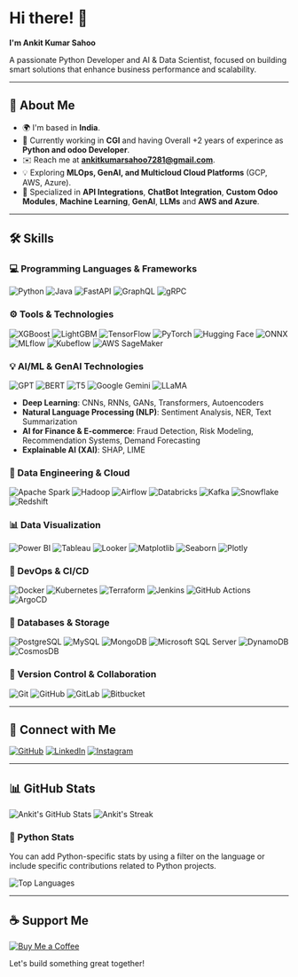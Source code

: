 # Hi there! 👋

**I'm Ankit Kumar Sahoo**

A passionate Python Developer and AI & Data Scientist, focused on building smart solutions that enhance business performance and scalability.

---

## 🚀 About Me

- 🌍 I'm based in **India**.
- 💼 Currently working in **CGI** and having Overall +2 years of experince as **Python and odoo Developer**.
- ✉️ Reach me at **ankitkumarsahoo7281@gmail.com**.
- 💡 Exploring **MLOps, GenAI, and Multicloud Cloud Platforms** (GCP, AWS, Azure).
- 🔧 Specialized in **API Integrations**, **ChatBot Integration**, **Custom Odoo Modules**, **Machine Learning**, **GenAI**, **LLMs** and **AWS and Azure**.

---

## 🛠️ Skills

### 💻 Programming Languages & Frameworks

![Python](https://img.shields.io/badge/Python-3776AB?style=for-the-badge&logo=python&logoColor=white)
![Java](https://img.shields.io/badge/Java-007396?style=for-the-badge&logo=java&logoColor=white)
![FastAPI](https://img.shields.io/badge/FastAPI-009688?style=for-the-badge&logo=fastapi&logoColor=white)
![GraphQL](https://img.shields.io/badge/GraphQL-E10098?style=for-the-badge&logo=graphql&logoColor=white)
![gRPC](https://img.shields.io/badge/gRPC-6A4CFF?style=for-the-badge&logo=grpc&logoColor=white)

### ⚙️ Tools & Technologies

![XGBoost](https://img.shields.io/badge/XGBoost-3E6F5C?style=for-the-badge&logo=xgboost&logoColor=white)
![LightGBM](https://img.shields.io/badge/LightGBM-4D4D4D?style=for-the-badge&logo=lightgbm&logoColor=white)
![TensorFlow](https://img.shields.io/badge/TensorFlow-FF6F00?style=for-the-badge&logo=tensorflow&logoColor=white)
![PyTorch](https://img.shields.io/badge/PyTorch-EE4C2C?style=for-the-badge&logo=pytorch&logoColor=white)
![Hugging Face](https://img.shields.io/badge/Hugging%20Face-FF2D20?style=for-the-badge&logo=huggingface&logoColor=white)
![ONNX](https://img.shields.io/badge/ONNX-8C4E00?style=for-the-badge&logo=onnx&logoColor=white)
![MLflow](https://img.shields.io/badge/MLflow-000000?style=for-the-badge&logo=mlflow&logoColor=white)
![Kubeflow](https://img.shields.io/badge/Kubeflow-00D7AC?style=for-the-badge&logo=kubeflow&logoColor=white)
![AWS SageMaker](https://img.shields.io/badge/AWS%20SageMaker-FF9900?style=for-the-badge&logo=amazonsagemaker&logoColor=white)

### 💡 AI/ML & GenAI Technologies

![GPT](https://img.shields.io/badge/GPT-5C5C5C?style=for-the-badge&logo=openai&logoColor=white)
![BERT](https://img.shields.io/badge/BERT-EE0000?style=for-the-badge&logo=bert&logoColor=white)
![T5](https://img.shields.io/badge/T5-7F7F7F?style=for-the-badge&logo=t5&logoColor=white)
![Google Gemini](https://img.shields.io/badge/Google%20Gemini-4285F4?style=for-the-badge&logo=google&logoColor=white)
![LLaMA](https://img.shields.io/badge/LLaMA-5F6368?style=for-the-badge&logo=llama&logoColor=white)

- **Deep Learning**: CNNs, RNNs, GANs, Transformers, Autoencoders
- **Natural Language Processing (NLP)**: Sentiment Analysis, NER, Text Summarization
- **AI for Finance & E-commerce**: Fraud Detection, Risk Modeling, Recommendation Systems, Demand Forecasting
- **Explainable AI (XAI)**: SHAP, LIME

### 🧠 Data Engineering & Cloud

![Apache Spark](https://img.shields.io/badge/Apache%20Spark-E25A1C?style=for-the-badge&logo=apache%20spark&logoColor=white)
![Hadoop](https://img.shields.io/badge/Apache%20Hadoop-66CCFF?style=for-the-badge&logo=apachehadoop&logoColor=white)
![Airflow](https://img.shields.io/badge/Apache%20Airflow-017CEE?style=for-the-badge&logo=apache%20airflow&logoColor=white)
![Databricks](https://img.shields.io/badge/Databricks-000000?style=for-the-badge&logo=databricks&logoColor=white)
![Kafka](https://img.shields.io/badge/Apache%20Kafka-231F20?style=for-the-badge&logo=apachekafka&logoColor=white)
![Snowflake](https://img.shields.io/badge/Snowflake-4B4BF5?style=for-the-badge&logo=snowflake&logoColor=white)
![Redshift](https://img.shields.io/badge/Amazon%20Redshift-CC0000?style=for-the-badge&logo=amazonredshift&logoColor=white)

### 📊 Data Visualization

![Power BI](https://img.shields.io/badge/Power%20BI-CA5010?style=for-the-badge&logo=powerbi&logoColor=white)
![Tableau](https://img.shields.io/badge/Tableau-E97627?style=for-the-badge&logo=tableau&logoColor=white)
![Looker](https://img.shields.io/badge/Looker-5A5A5A?style=for-the-badge&logo=looker&logoColor=white)
![Matplotlib](https://img.shields.io/badge/Matplotlib-008ACD?style=for-the-badge&logo=matplotlib&logoColor=white)
![Seaborn](https://img.shields.io/badge/Seaborn-9E6A4D?style=for-the-badge&logo=seaborn&logoColor=white)
![Plotly](https://img.shields.io/badge/Plotly-3D4A77?style=for-the-badge&logo=plotly&logoColor=white)

### 🔧 DevOps & CI/CD

![Docker](https://img.shields.io/badge/Docker-2496ED?style=for-the-badge&logo=docker&logoColor=white)
![Kubernetes](https://img.shields.io/badge/Kubernetes-326CE5?style=for-the-badge&logo=kubernetes&logoColor=white)
![Terraform](https://img.shields.io/badge/Terraform-7B42BC?style=for-the-badge&logo=terraform&logoColor=white)
![Jenkins](https://img.shields.io/badge/Jenkins-D24939?style=for-the-badge&logo=jenkins&logoColor=white)
![GitHub Actions](https://img.shields.io/badge/GitHub%20Actions-2088FF?style=for-the-badge&logo=githubactions&logoColor=white)
![ArgoCD](https://img.shields.io/badge/ArgoCD-66A8A9?style=for-the-badge&logo=argo&logoColor=white)

### 📂 Databases & Storage

![PostgreSQL](https://img.shields.io/badge/PostgreSQL-316192?style=for-the-badge&logo=postgresql&logoColor=white)
![MySQL](https://img.shields.io/badge/MySQL-4479A1?style=for-the-badge&logo=mysql&logoColor=white)
![MongoDB](https://img.shields.io/badge/MongoDB-47A248?style=for-the-badge&logo=mongodb&logoColor=white)
![Microsoft SQL Server](https://img.shields.io/badge/Microsoft%20SQL%20Server-CC2927?style=for-the-badge&logo=microsoftsqlserver&logoColor=white)
![DynamoDB](https://img.shields.io/badge/Amazon%20DynamoDB-4053D6?style=for-the-badge&logo=amazondynamodb&logoColor=white)
![CosmosDB](https://img.shields.io/badge/Azure%20CosmosDB-1C1C1C?style=for-the-badge&logo=azurecosmosdb&logoColor=white)

### 📝 Version Control & Collaboration

![Git](https://img.shields.io/badge/Git-F05032?style=for-the-badge&logo=git&logoColor=white)
![GitHub](https://img.shields.io/badge/GitHub-181717?style=for-the-badge&logo=github&logoColor=white)
![GitLab](https://img.shields.io/badge/GitLab-FCA121?style=for-the-badge&logo=gitlab&logoColor=white)
![Bitbucket](https://img.shields.io/badge/Bitbucket-0052CC?style=for-the-badge&logo=bitbucket&logoColor=white)

---

## 🔗 Connect with Me

[![GitHub](https://img.shields.io/badge/GitHub-100000?style=for-the-badge&logo=github&logoColor=white)](https://github.com/ankitsahoo)
[![LinkedIn](https://img.shields.io/badge/LinkedIn-0077B5?style=for-the-badge&logo=linkedin&logoColor=white)](https://www.linkedin.com/in/ankit-kumar-sahoo7281/)
[![Instagram](https://img.shields.io/badge/Instagram-E4405F?style=for-the-badge&logo=instagram&logoColor=white)](http://www.instagram.com/_.ankit_sahoo._/)

---

## 📊 GitHub Stats

![Ankit's GitHub Stats](https://github-readme-stats.vercel.app/api?username=ankitsahoo&show_icons=true&theme=radical)
![Ankit's Streak](https://github-readme-streak-stats.herokuapp.com/?user=ankitsahoo&theme=radical)

### 🐍 Python Stats
You can add Python-specific stats by using a filter on the language or include specific contributions related to Python projects.

![Top Languages](https://github-readme-stats.vercel.app/api/top-langs/?username=ankitsahoo&layout=compact&theme=radical&langs_count=5)


---

## ☕ Support Me

[![Buy Me a Coffee](https://img.shields.io/badge/Buy%20Me%20A%20Coffee-F7CA00?style=for-the-badge&logo=buymeacoffee&logoColor=black)](https://www.buymeacoffee.com/AnkitKumar)

Let's build something great together!
